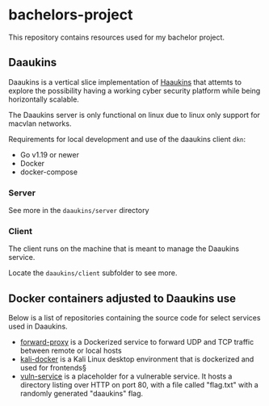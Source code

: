 # bachelors-project

This repository contains resources used for my bachelor project.

## Daaukins

Daaukins is a vertical slice implementation of [Haaukins](https://github.com/aau-network-security/haaukins) that attemts to explore the possibility having a working cyber security platform while being horizontally scalable.

The Daaukins server is only functional on linux due to linux only support for macvlan networks.

Requirements for local development and use of the daaukins client `dkn`:

- Go v1.19 or newer
- Docker
- docker-compose

### Server

See more in the `daaukins/server` directory

### Client

The client runs on the machine that is meant to manage the Daaukins service.

Locate the `daaukins/client` subfolder to see more.

## Docker containers adjusted to Daaukins use

Below is a list of repositories containing the source code for select services used in Daaukins.

- [forward-proxy](https://github.com/andreaswachs/forward-proxy) is a Dockerized service to forward UDP and TCP traffic between remote or local hosts
- [kali-docker](https://github.com/andreaswachs/kali-docker) is a Kali Linux desktop environment that is dockerized and used for frontends§
- [vuln-service](https://github.com/andreaswachs/vuln-service) is a placeholder for a vulnerable service. It hosts a directory listing over HTTP on port 80, with a file called "flag.txt" with a randomly generated "daaukins" flag.
